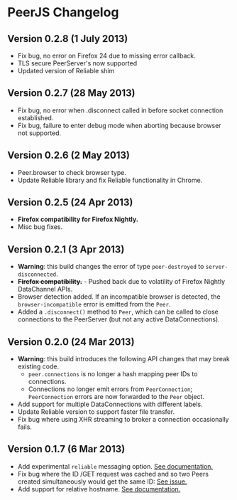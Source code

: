 # PeerJS Changelog

## Version 0.2.8 (1 July 2013)
* Fix bug, no error on Firefox 24 due to missing error callback.
* TLS secure PeerServer's now supported
* Updated version of Reliable shim

## Version 0.2.7 (28 May 2013)
* Fix bug, no error when .disconnect called in before socket connection established.
* Fix bug, failure to enter debug mode when aborting because browser not supported.

## Version 0.2.6 (2 May 2013)
* Peer.browser to check browser type.
* Update Reliable library and fix Reliable functionality in Chrome.

## Version 0.2.5 (24 Apr 2013)
* **Firefox compatibility for Firefox Nightly.**
* Misc bug fixes.

## Version 0.2.1 (3 Apr 2013)
* **Warning**: this build changes the error of type `peer-destroyed` to `server-disconnected`.
* ~~**Firefox compatibility.**~~ - Pushed back due to volatility of Firefox Nightly DataChannel APIs.
* Browser detection added. If an incompatible browser is detected, the `browser-incompatible` error is emitted from the `Peer`.
* Added a `.disconnect()` method to `Peer`, which can be called to close connections to the PeerServer (but not any active DataConnections).

## Version 0.2.0 (24 Mar 2013)
* **Warning**: this build introduces the following API changes that may break existing code.
  * `peer.connections` is no longer a hash mapping peer IDs to connections.
  * Connections no longer emit errors from `PeerConnection`; `PeerConnection` errors are now forwarded to the `Peer` object.
* Add support for multiple DataConnections with different labels.
* Update Reliable version to support faster file transfer.
* Fix bug where using XHR streaming to broker a connection occasionally fails.

## Version 0.1.7 (6 Mar 2013)
* Add experimental `reliable` messaging option. [See documentation.](https://github.com/peers/peerjs/blob/master/docs/api.md#experimental-reliable-and-large-file-transfer)
* Fix bug where the ID /GET request was cached and so two Peers created simultaneously would get the same ID: [See issue.](https://github.com/peers/peerjs-server/issues/2)
* Add support for relative hostname. [See documentation.](https://github.com/peers/peerjs/blob/master/docs/api.md#new-peerid-options)
